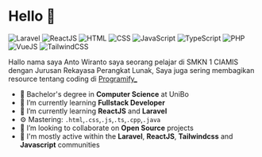 # Hello 👋

![Laravel](https://img.shields.io/badge/Laravel-Intermediate-red)
![ReactJS](https://img.shields.io/badge/ReactJS-Intermediate-blue)
![HTML](https://img.shields.io/badge/HTML-Expert-orange)
![CSS](https://img.shields.io/badge/CSS-Intermediate-lightblue)
![JavaScript](https://img.shields.io/badge/JavaScript-Expert-yellow)
![TypeScript](https://img.shields.io/badge/TypeScript-Intermediate-lightgrey)
![PHP](https://img.shields.io/badge/PHP-Intermediate-grey)
![VueJS](https://img.shields.io/badge/VueJS-Intermediate-green)
![TailwindCSS](https://img.shields.io/badge/TailwindCSS-Intermediate-teal)

Hallo nama saya Anto Wiranto saya seorang pelajar di SMKN 1 CIAMIS dengan Jurusan Rekayasa Perangkat Lunak, Saya juga sering membagikan resource tentang coding di [Programify_](https://www.instagram.com/programify_)

- 🔭 Bachelor's degree in **Computer Science** at UniBo
- 🌱 I’m currently learning **Fullstack Developer**
- 🌱 I’m currently learning **ReactJS** and **Laravel**
- ⚙️ Mastering: `.html`,`.css`,`.js`,`.ts`,`.cpp`,`.java`
- 👯 I’m looking to collaborate on **Open Source**  projects
- 💬 I'm mostly active within the **Laravel**, **ReactJS**, **Tailwindcss** and **Javascript** communities

